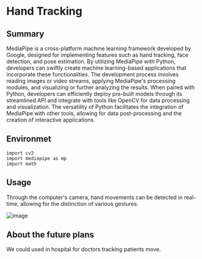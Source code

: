 # Hand Tracking
## Summary
MediaPipe is a cross-platform machine learning framework developed by Google, designed for implementing features 
such as hand tracking, face detection, and pose estimation. By utilizing MediaPipe with Python, developers can 
swiftly create machine learning-based applications that incorporate these functionalities. The development process 
involves reading images or video streams, applying MediaPipe's processing modules, and visualizing or further 
analyzing the results. When paired with Python, developers can efficiently deploy pre-built models through 
its streamlined API and integrate with tools like OpenCV for data processing and visualization. The versatility 
of Python facilitates the integration of MediaPipe with other tools, allowing for data post-processing and the 
creation of interactive applications.
## Environmet
    import cv2
    import mediapipe as mp
    import math
## Usage
Through the computer's camera, hand movements can be detected in real-time, allowing for the distinction of various gestures. 

![image](https://github.com/DennisHsu716/handtracking.github.io/blob/main/video/video.gif)

## About the future plans
We could used in hospital for doctors tracking patients move.
